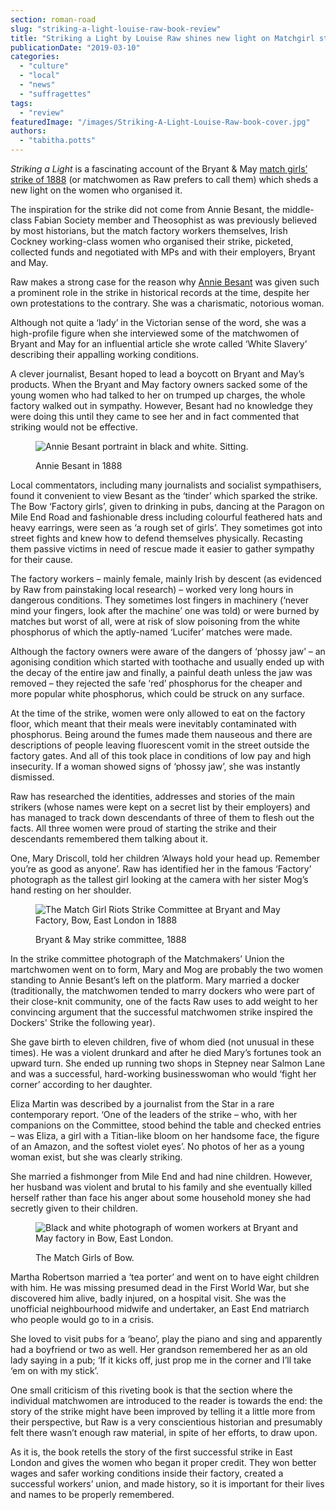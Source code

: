```yaml
---
section: roman-road
slug: "striking-a-light-louise-raw-book-review"
title: "Striking a Light by Louise Raw shines new light on Matchgirl strikes"
publicationDate: "2019-03-10"
categories: 
  - "culture"
  - "local"
  - "news"
  - "suffragettes"
tags: 
  - "review"
featuredImage: "/images/Striking-A-Light-Louise-Raw-book-cover.jpg"
authors: 
  - "tabitha.potts"
---
```


_Striking a Light_ is a fascinating account of the Bryant & May [match girls’ strike of 1888](https://romanroadlondon.com/sarah-chapman-matchstick-girl-campaign-memorial/) (or matchwomen as Raw prefers to call them) which sheds a new light on the women who organised it.

The inspiration for the strike did not come from Annie Besant, the middle-class Fabian Society member and Theosophist as was previously believed by most historians, but the match factory workers themselves, Irish Cockney working-class women who organised their strike, picketed, collected funds and negotiated with MPs and with their employers, Bryant and May.

Raw makes a strong case for the reason why [Annie Besant](https://romanroadlondon.com/annie-besant-match-girl-riots-bow/) was given such a prominent role in the strike in historical records at the time, despite her own protestations to the contrary. She was a charismatic, notorious woman.

Although not quite a ‘lady’ in the Victorian sense of the word, she was a high-profile figure when she interviewed some of the matchwomen of Bryant and May for an influential article she wrote called ‘White Slavery’ describing their appalling working conditions.

A clever journalist, Besant hoped to lead a boycott on Bryant and May’s products. When the Bryant and May factory owners sacked some of the young women who had talked to her on trumped up charges, the whole factory walked out in sympathy. However, Besant had no knowledge they were doing this until they came to see her and in fact commented that striking would not be effective.

<figure>

![Annie Besant portraint in black and white. Sitting.](/images/Annie-besant-roman-road-web-1-1024x681.jpg)

<figcaption>

Annie Besant in 1888

</figcaption>

</figure>

Local commentators, including many journalists and socialist sympathisers, found it convenient to view Besant as the ‘tinder’ which sparked the strike. The Bow ‘Factory girls’, given to drinking in pubs, dancing at the Paragon on Mile End Road and fashionable dress including colourful feathered hats and heavy earrings, were seen as ‘a rough set of girls’. They sometimes got into street fights and knew how to defend themselves physically. Recasting them passive victims in need of rescue made it easier to gather sympathy for their cause.

The factory workers – mainly female, mainly Irish by descent (as evidenced by Raw from painstaking local research) – worked very long hours in dangerous conditions. They sometimes lost fingers in machinery (‘never mind your fingers, look after the machine’ one was told) or were burned by matches but worst of all, were at risk of slow poisoning from the white phosphorus of which the aptly-named ‘Lucifer’ matches were made.

Although the factory owners were aware of the dangers of ‘phossy jaw’ – an agonising condition which started with toothache and usually ended up with the decay of the entire jaw and finally, a painful death unless the jaw was removed – they rejected the safe ‘red’ phosphorus for the cheaper and more popular white phosphorus, which could be struck on any surface.

At the time of the strike, women were only allowed to eat on the factory floor, which meant that their meals were inevitably contaminated with phosphorus. Being around the fumes made them nauseous and there are descriptions of people leaving fluorescent vomit in the street outside the factory gates. And all of this took place in conditions of low pay and high insecurity. If a woman showed signs of ‘phossy jaw’, she was instantly dismissed.

Raw has researched the identities, addresses and stories of the main strikers (whose names were kept on a secret list by their employers) and has managed to track down descendants of three of them to flesh out the facts. All three women were proud of starting the strike and their descendants remembered them talking about it.

One, Mary Driscoll, told her children ‘Always hold your head up. Remember you’re as good as anyone’. Raw has identified her in the famous ‘Factory’ photograph as the tallest girl looking at the camera with her sister Mog’s hand resting on her shoulder.

<figure>

![The Match Girl Riots Strike Committee at Bryant and May Factory, Bow, East London in 1888](/images/Strike-Commitee-Annie-Besant-web-1024x735.jpg)

<figcaption>

Bryant & May strike committee, 1888

</figcaption>

</figure>

In the strike committee photograph of the Matchmakers’ Union the martchwomen went on to form, Mary and Mog are probably the two women standing to Annie Besant’s left on the platform. Mary married a docker (traditionally, the matchwomen tended to marry dockers who were part of their close-knit community, one of the facts Raw uses to add weight to her convincing argument that the successful matchwomen strike inspired the Dockers' Strike the following year).

She gave birth to eleven children, five of whom died (not unusual in these times). He was a violent drunkard and after he died Mary’s fortunes took an upward turn. She ended up running two shops in Stepney near Salmon Lane and was a successful, hard-working businesswoman who would ‘fight her corner’ according to her daughter.

Eliza Martin was described by a journalist from the Star in a rare contemporary report. ‘One of the leaders of the strike – who, with her companions on the Committee, stood behind the table and checked entries – was Eliza, a girl with a Titian-like bloom on her handsome face, the figure of an Amazon, and the softest violet eyes’. No photos of her as a young woman exist, but she was clearly striking.

She married a fishmonger from Mile End and had nine children. However, her husband was violent and brutal to his family and she eventually killed herself rather than face his anger about some household money she had secretly given to their children.

<figure>

![Black and white photograph of women workers at Bryant and May factory in Bow, East London.](/images/london-match-girls-roman-road-web-235x300.jpg)

<figcaption>

The Match Girls of Bow.

</figcaption>

</figure>

Martha Robertson married a ‘tea porter’ and went on to have eight children with him. He was missing presumed dead in the First World War, but she discovered him alive, badly injured, on a hospital visit. She was the unofficial neighbourhood midwife and undertaker, an East End matriarch who people would go to in a crisis.

She loved to visit pubs for a ‘beano’, play the piano and sing and apparently had a boyfriend or two as well. Her grandson remembered her as an old lady saying in a pub; ‘If it kicks off, just prop me in the corner and I’ll take ‘em on with my stick’.

One small criticism of this riveting book is that the section where the individual matchwomen are introduced to the reader is towards the end: the story of the strike might have been improved by telling it a little more from their perspective, but Raw is a very conscientious historian and presumably felt there wasn’t enough raw material, in spite of her efforts, to draw upon.

As it is, the book retells the story of the first successful strike in East London and gives the women who began it proper credit. They won better wages and safer working conditions inside their factory, created a successful workers’ union, and made history, so it is important for their lives and names to be properly remembered.


